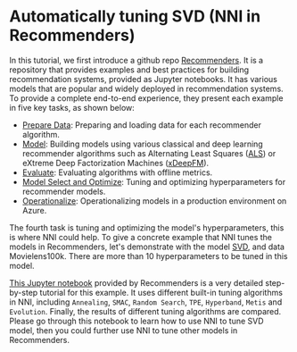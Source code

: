 # Automatically tuning SVD (NNI in Recommenders)

In this tutorial, we first introduce a github repo [Recommenders](https://github.com/Microsoft/Recommenders). It is a repository that provides examples and best practices for building recommendation systems, provided as Jupyter notebooks. It has various models that are popular and widely deployed in recommendation systems. To provide a complete end-to-end experience, they present each example in five key tasks, as shown below:

- [Prepare Data](https://github.com/Microsoft/Recommenders/blob/master/notebooks/01_prepare_data/README.md): Preparing and loading data for each recommender algorithm.
- [Model](https://github.com/Microsoft/Recommenders/blob/master/notebooks/02_model/README.md): Building models using various classical and deep learning recommender algorithms such as Alternating Least Squares ([ALS](https://spark.apache.org/docs/latest/api/python/_modules/pyspark/ml/recommendation.html#ALS)) or eXtreme Deep Factorization Machines ([xDeepFM](https://arxiv.org/abs/1803.05170)).
- [Evaluate](https://github.com/Microsoft/Recommenders/blob/master/notebooks/03_evaluate/README.md): Evaluating algorithms with offline metrics.
- [Model Select and Optimize](https://github.com/Microsoft/Recommenders/blob/master/notebooks/04_model_select_and_optimize/README.md): Tuning and optimizing hyperparameters for recommender models.
- [Operationalize](https://github.com/Microsoft/Recommenders/blob/master/notebooks/05_operationalize/README.md): Operationalizing models in a production environment on Azure.

The fourth task is tuning and optimizing the model's hyperparameters, this is where NNI could help. To give a concrete example that NNI tunes the models in Recommenders, let's demonstrate with the model [SVD](https://github.com/Microsoft/Recommenders/blob/master/notebooks/02_model/surprise_svd_deep_dive.ipynb), and data Movielens100k. There are more than 10 hyperparameters to be tuned in this model.

[This Jupyter notebook](https://github.com/Microsoft/Recommenders/blob/master/notebooks/04_model_select_and_optimize/nni_surprise_svd.ipynb) provided by Recommenders is a very detailed step-by-step tutorial for this example. It uses different built-in tuning algorithms in NNI, including `Annealing`, `SMAC`, `Random Search`, `TPE`, `Hyperband`, `Metis` and `Evolution`. Finally, the results of different tuning algorithms are compared. Please go through this notebook to learn how to use NNI to tune SVD model, then you could further use NNI to tune other models in Recommenders.
